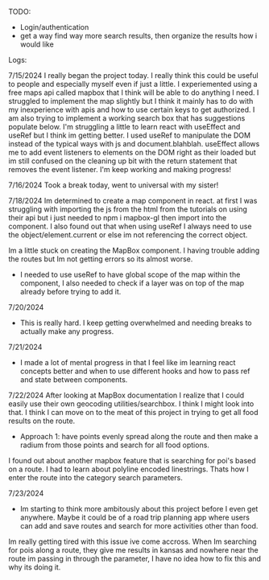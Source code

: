
TODO:
- Login/authentication
- get a way find way more search results, then organize the results how i would like




Logs:


7/15/2024
I really began the project today. I really think this could be useful to people and especially myself even if just a little. I experiemented using a free maps api called mapbox that I think will be able to do anything I need. I struggled to implement the map slightly but I think it mainly has to do with my inexperience with apis and how to use certain keys to get authorized. I am also trying to implement a working search box that has suggestions populate below. I'm struggling a little to learn react with useEffect and useRef but I think im getting better. I used useRef to manipulate the DOM instead of the typical ways with js and document.blahblah. useEffect allows me to add event listeners to elements on the DOM right as their loaded but im still confused on the cleaning up bit with the return statement that removes the event listener. I'm keep working and making progress! 

7/16/2024
Took a break today, went to universal with my sister!

7/18/2024
Im determined to create a map component in react. at first I was struggling with importing the js from the html from the tutorials on using their api but i just needed to npm i mapbox-gl then import into the component. I also found out that when using useRef I always need to use the object/element.current or else im not referencing the correct object.

Im a little stuck on creating the MapBox component. I having trouble adding the routes but Im not getting errors so its almost worse.
- I needed to use useRef to have global scope of the map within the component, I also needed to check if a layer was on top of the map already before trying to add it. 


7/20/2024
- This is really hard. I keep getting overwhelmed and needing breaks to actually make any progress. 

7/21/2024
- I made a lot of mental progress in that I feel like im learning react concepts better and when to use different hooks and how to pass ref and state between components. 

7/22/2024
After looking at MapBox documentation I realize that I could easily use their own geocoding utilities/searchbox. I think I might look into that.
I think I can move on to the meat of this project in trying to get all food results on the route.
- Approach 1: have points evenly spread along the route and then make a radium from those points and search for all food options.

I found out about another mapbox feature that is searching for poi's based on a route. I had to learn about polyline encoded linestrings. Thats how I enter the route into the category search parameters.

7/23/2024
- Im starting to think more ambitously about this project before I even get anywhere. Maybe it could be of a road trip planning app where users can add and save routes and search for more activities other than food.

Im really getting tired with this issue ive come accross. When Im searching for pois along a route, they give me results in kansas and nowhere near the route im passing in through the parameter, I have no idea how to fix this and why its doing it.

